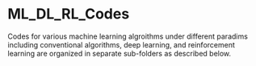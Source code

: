# ML_DL_RL_Codes
Codes for various machine learning algroithms under different paradims including conventional algorithms, deep learning, and reinforcement learning are organized in separate sub-folders as described below.
